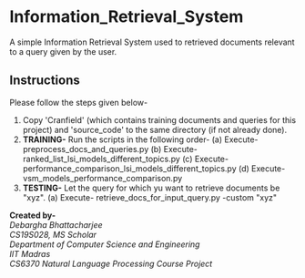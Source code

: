 # Information_Retrieval_System
A simple Information Retrieval System used to retrieved documents relevant to a query given by the user.

## Instructions
Please follow the steps given below-

1. Copy 'Cranfield' (which contains training documents and queries for this project) and 'source_code' to the same directory (if not already done).
2. **TRAINING-** Run the scripts in the following order-
	(a) Execute- preprocess_docs_and_queries.py
	(b) Execute- ranked_list_lsi_models_different_topics.py
	(c) Execute- performance_comparison_lsi_models_different_topics.py
	(d) Execute- vsm_models_performance_comparison.py
3. **TESTING-** Let the query for which yu want to retrieve documents be "xyz".
	(a) Execute- retrieve_docs_for_input_query.py -custom "xyz"
	
**Created by-** <br>
	*Debargha Bhattacharjee* <br>
	*CS19S028, MS Scholar* <br>
	*Department of Computer Science and Engineering* <br>
	*IIT Madras* <br>
	*CS6370 Natural Language Processing Course Project* <br>
	
